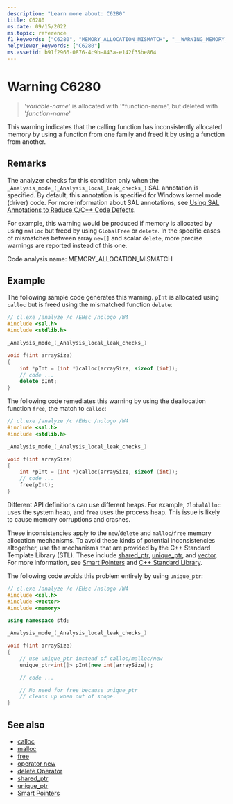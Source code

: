 ```yaml
---
description: "Learn more about: C6280"
title: C6280
ms.date: 09/15/2022
ms.topic: reference
f1_keywords: ["C6280", "MEMORY_ALLOCATION_MISMATCH", "__WARNING_MEMORY_ALLOCATION_MISMATCH"]
helpviewer_keywords: ["C6280"]
ms.assetid: b91f2966-0876-4c9b-843a-e142f35be864
---
```

# Warning C6280

> '*variable-name*' is allocated with '*function-name', but deleted with '*function-name*'

This warning indicates that the calling function has inconsistently allocated memory by using a function from one family and freed it by using a function from another.

## Remarks

The analyzer checks for this condition only when the `_Analysis_mode_(_Analysis_local_leak_checks_)` SAL annotation is specified. By default, this annotation is specified for Windows kernel mode (driver) code. For more information about SAL annotations, see [Using SAL Annotations to Reduce C/C++ Code Defects](../code-quality/using-sal-annotations-to-reduce-c-cpp-code-defects.md).

For example, this warning would be produced if memory is allocated by using `malloc` but freed by using `GlobalFree` or `delete`. In the specific cases of mismatches between array `new[]` and scalar `delete`, more precise warnings are reported instead of this one.

Code analysis name: MEMORY_ALLOCATION_MISMATCH

## Example

The following sample code generates this warning. `pInt` is allocated using `calloc` but is freed using the mismatched function `delete`:

```cpp
// cl.exe /analyze /c /EHsc /nologo /W4
#include <sal.h>
#include <stdlib.h>

_Analysis_mode_(_Analysis_local_leak_checks_)

void f(int arraySize)
{
    int *pInt = (int *)calloc(arraySize, sizeof (int));
    // code ...
    delete pInt;
}
```

The following code remediates this warning by using the deallocation function `free`, the match to `calloc`:

```cpp
// cl.exe /analyze /c /EHsc /nologo /W4
#include <sal.h>
#include <stdlib.h>

_Analysis_mode_(_Analysis_local_leak_checks_)

void f(int arraySize)
{
    int *pInt = (int *)calloc(arraySize, sizeof (int));
    // code ...
    free(pInt);
}
```

Different API definitions can use different heaps. For example, `GlobalAlloc` uses the system heap, and `free` uses the process heap. This issue is likely to cause memory corruptions and crashes.

These inconsistencies apply to the `new`/`delete` and `malloc`/`free` memory allocation mechanisms. To avoid these kinds of potential inconsistencies altogether, use the mechanisms that are provided by the C++ Standard Template Library (STL). These include [shared_ptr](../standard-library/shared-ptr-class.md), [unique_ptr](../standard-library/unique-ptr-class.md), and [vector](../standard-library/vector.md). For more information, see [Smart Pointers](../cpp/smart-pointers-modern-cpp.md) and [C++ Standard Library](../standard-library/cpp-standard-library-reference.md).

The following code avoids this problem entirely by using `unique_ptr`:

```cpp
// cl.exe /analyze /c /EHsc /nologo /W4
#include <sal.h>
#include <vector>
#include <memory>

using namespace std;

_Analysis_mode_(_Analysis_local_leak_checks_)

void f(int arraySize)
{
    // use unique_ptr instead of calloc/malloc/new
    unique_ptr<int[]> pInt(new int[arraySize]);

    // code ...

    // No need for free because unique_ptr
    // cleans up when out of scope.
}
```

## See also

- [calloc](../c-runtime-library/reference/calloc.md)
- [malloc](../c-runtime-library/reference/malloc.md)
- [free](../c-runtime-library/reference/free.md)
- [operator new](../cpp/new-operator-cpp.md)
- [delete Operator](../cpp/delete-operator-cpp.md)
- [shared_ptr](../standard-library/shared-ptr-class.md)
- [unique_ptr](../standard-library/unique-ptr-class.md)
- [Smart Pointers](../cpp/smart-pointers-modern-cpp.md)
